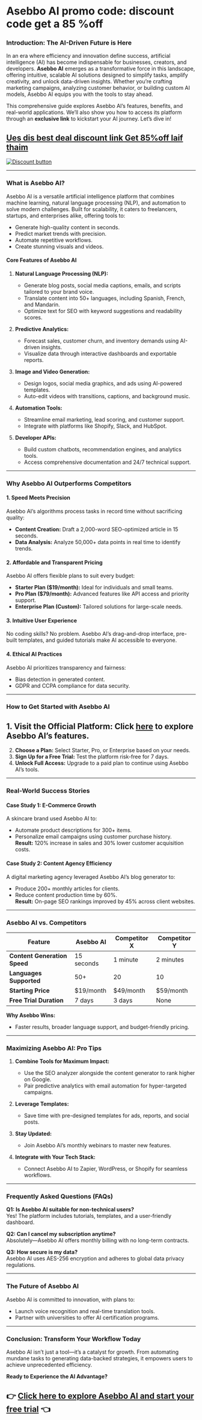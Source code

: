 
# Asebbo AI promo code: discount code get a 85 %off 


### **Introduction: The AI-Driven Future is Here**  
In an era where efficiency and innovation define success, artificial intelligence (AI) has become indispensable for businesses, creators, and developers. **Asebbo AI** emerges as a transformative force in this landscape, offering intuitive, scalable AI solutions designed to simplify tasks, amplify creativity, and unlock data-driven insights. Whether you’re crafting marketing campaigns, analyzing customer behavior, or building custom AI models, Asebbo AI equips you with the tools to stay ahead.  

This comprehensive guide explores Asebbo AI’s features, benefits, and real-world applications. We’ll also show you how to access its platform through an **exclusive link** to kickstart your AI journey. Let’s dive in! 
## [Ues dis best deal discount link Get 85%off laif thaim ](https://asebbo.pxf.io/55qEmN)

[![Discount button](https://github.com/user-attachments/assets/df6a8ba1-7a35-48ca-a0ea-2d9195f9727f)](https://asebbo.pxf.io/55qEmN)

---

### **What is Asebbo AI?**  
Asebbo AI is a versatile artificial intelligence platform that combines machine learning, natural language processing (NLP), and automation to solve modern challenges. Built for scalability, it caters to freelancers, startups, and enterprises alike, offering tools to:  
- Generate high-quality content in seconds.  
- Predict market trends with precision.  
- Automate repetitive workflows.  
- Create stunning visuals and videos.  

#### **Core Features of Asebbo AI**  
1. **Natural Language Processing (NLP):**  
   - Generate blog posts, social media captions, emails, and scripts tailored to your brand voice.  
   - Translate content into 50+ languages, including Spanish, French, and Mandarin.  
   - Optimize text for SEO with keyword suggestions and readability scores.  

2. **Predictive Analytics:**  
   - Forecast sales, customer churn, and inventory demands using AI-driven insights.  
   - Visualize data through interactive dashboards and exportable reports.  

3. **Image and Video Generation:**  
   - Design logos, social media graphics, and ads using AI-powered templates.  
   - Auto-edit videos with transitions, captions, and background music.  

4. **Automation Tools:**  
   - Streamline email marketing, lead scoring, and customer support.  
   - Integrate with platforms like Shopify, Slack, and HubSpot.  

5. **Developer APIs:**  
   - Build custom chatbots, recommendation engines, and analytics tools.  
   - Access comprehensive documentation and 24/7 technical support.  

---

### **Why Asebbo AI Outperforms Competitors**  
#### **1. Speed Meets Precision**  
Asebbo AI’s algorithms process tasks in record time without sacrificing quality:  
- **Content Creation:** Draft a 2,000-word SEO-optimized article in 15 seconds.  
- **Data Analysis:** Analyze 50,000+ data points in real time to identify trends.  

#### **2. Affordable and Transparent Pricing**  
Asebbo AI offers flexible plans to suit every budget:  
- **Starter Plan ($19/month):** Ideal for individuals and small teams.  
- **Pro Plan ($79/month):** Advanced features like API access and priority support.  
- **Enterprise Plan (Custom):** Tailored solutions for large-scale needs.  

#### **3. Intuitive User Experience**  
No coding skills? No problem. Asebbo AI’s drag-and-drop interface, pre-built templates, and guided tutorials make AI accessible to everyone.  

#### **4. Ethical AI Practices**  
Asebbo AI prioritizes transparency and fairness:  
- Bias detection in generated content.  
- GDPR and CCPA compliance for data security.  

---

### **How to Get Started with Asebbo AI**  
## 1. **Visit the Official Platform:** Click [here](https://asebbo.pxf.io/55qEmN) to explore Asebbo AI’s features.  
2. **Choose a Plan:** Select Starter, Pro, or Enterprise based on your needs.  
3. **Sign Up for a Free Trial:** Test the platform risk-free for 7 days.  
4. **Unlock Full Access:** Upgrade to a paid plan to continue using Asebbo AI’s tools.  

---

### **Real-World Success Stories**  
#### **Case Study 1: E-Commerce Growth**  
A skincare brand used Asebbo AI to:  
- Automate product descriptions for 300+ items.  
- Personalize email campaigns using customer purchase history.  
**Result:** 120% increase in sales and 30% lower customer acquisition costs.  

#### **Case Study 2: Content Agency Efficiency**  
A digital marketing agency leveraged Asebbo AI’s blog generator to:  
- Produce 200+ monthly articles for clients.  
- Reduce content production time by 60%.  
**Result:** On-page SEO rankings improved by 45% across client websites.  

---

### **Asebbo AI vs. Competitors**  
| **Feature**               | **Asebbo AI**     | **Competitor X**  | **Competitor Y**  |  
|---------------------------|-------------------|-------------------|-------------------|  
| **Content Generation Speed** | 15 seconds       | 1 minute          | 2 minutes         |  
| **Languages Supported**     | 50+              | 20                | 10                |  
| **Starting Price**          | $19/month        | $49/month         | $59/month         |  
| **Free Trial Duration**     | 7 days           | 3 days            | None              |  

**Why Asebbo Wins:**  
- Faster results, broader language support, and budget-friendly pricing.  

---

### **Maximizing Asebbo AI: Pro Tips**  
1. **Combine Tools for Maximum Impact:**  
   - Use the SEO analyzer alongside the content generator to rank higher on Google.  
   - Pair predictive analytics with email automation for hyper-targeted campaigns.  

2. **Leverage Templates:**  
   - Save time with pre-designed templates for ads, reports, and social posts.  

3. **Stay Updated:**  
   - Join Asebbo AI’s monthly webinars to master new features.  

4. **Integrate with Your Tech Stack:**  
   - Connect Asebbo AI to Zapier, WordPress, or Shopify for seamless workflows.  

---

### **Frequently Asked Questions (FAQs)**  
**Q1: Is Asebbo AI suitable for non-technical users?**  
Yes! The platform includes tutorials, templates, and a user-friendly dashboard.  

**Q2: Can I cancel my subscription anytime?**  
Absolutely—Asebbo AI offers monthly billing with no long-term contracts.  

**Q3: How secure is my data?**  
Asebbo AI uses AES-256 encryption and adheres to global data privacy regulations.  

---

### **The Future of Asebbo AI**  
Asebbo AI is committed to innovation, with plans to:  
- Launch voice recognition and real-time translation tools.  
- Partner with universities to offer AI certification programs.  

---

### **Conclusion: Transform Your Workflow Today**  
Asebbo AI isn’t just a tool—it’s a catalyst for growth. From automating mundane tasks to generating data-backed strategies, it empowers users to achieve unprecedented efficiency.  

**Ready to Experience the AI Advantage?**  
## 👉 [Click here to explore Asebbo AI and start your free trial](https://asebbo.pxf.io/55qEmN) 👈  



